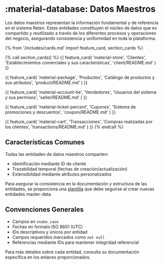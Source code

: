 # :material-database: Datos Maestros

Los datos maestros representan la información fundamental y de referencia en el sistema Reten. Estas entidades constituyen el núcleo de datos que es compartido y reutilizado a través de los diferentes procesos y operaciones del negocio, asegurando consistencia y uniformidad en toda la plataforma.

{% from '/includes/cards.md' import feature_card, section_cards %}

{% call section_cards() %}
{{ feature_card(
    'material-store',
    'Clientes',
    'Establecimientos comerciales y sus características',
    'client/README.md'
) }}

{{ feature_card(
    'material-package',
    'Productos',
    'Catálogo de productos y sus atributos',
    'product/README.md'
) }}



{{ feature_card(
    'material-account-tie',
    'Vendedores',
    'Usuarios del sistema y sus permisos',
    'seller/README.md'
) }}

{{ feature_card(
    'material-ticket-percent',
    'Cupones',
    'Sistema de promociones y descuentos',
    'coupon/README.md'
) }}

{{ feature_card(
    'material-cart',
    'Transacciones',
    'Compras realizadas por los clientes',
    'transactions/README.md'
) }}
{% endcall %}

## Características Comunes

Todas las entidades de datos maestros comparten:

- Identificación mediante ID de cliente
- Trazabilidad temporal (fechas de creación/actualización)
- Extensibilidad mediante atributos personalizados

Para asegurar la consistencia en la documentación y estructura de las entidades, se proporciona una [plantilla](./_template.md) que debe seguirse al crear nuevas entidades master-data.

## Convenciones Generales

- Campos en `snake_case`
- Fechas en formato ISO 8601 (UTC)
- IDs descriptivos y únicos por entidad
- Campos requeridos marcados como `not null`
- Referencias mediante IDs para mantener integridad referencial

Para más detalles sobre cada entidad, consulta su documentación específica en los enlaces proporcionados.